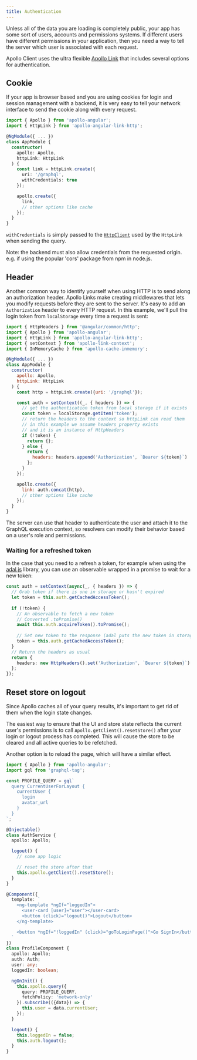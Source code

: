 ```yaml
---
title: Authentication
---
```


Unless all of the data you are loading is completely public, your app has some sort of users, accounts and permissions systems. If different users have different permissions in your application, then you need a way to tell the server which user is associated with each request.

Apollo Client uses the ultra flexible [Apollo Link](/docs/link) that includes several options for authentication.

## Cookie

If your app is browser based and you are using cookies for login and session management with a backend, it is very easy to tell your network interface to send the cookie along with every request.

```ts
import { Apollo } from 'apollo-angular';
import { HttpLink } from 'apollo-angular-link-http';

@NgModule({ ... })
class AppModule {
  constructor(
    apollo: Apollo,
    httpLink: HttpLink
  ) {
    const link = httpLink.create({
      uri: '/graphql',
      withCredentials: true
    });

    apollo.create({
      link,
      // other options like cache
    });
  }
}
```

`withCredentials` is simply passed to the [`HttpClient`](https://angular.io/api/common/http/HttpClient) used by the `HttpLink` when sending the query.

Note: the backend must also allow credentials from the requested origin. e.g. if using the popular 'cors' package from npm in node.js.

## Header

Another common way to identify yourself when using HTTP is to send along an authorization header. Apollo Links make creating middlewares that lets you modify requests before they are sent to the server. It's easy to add an `Authorization` header to every HTTP request. In this example, we'll pull the login token from `localStorage` every time a request is sent:

```js
import { HttpHeaders } from '@angular/common/http';
import { Apollo } from 'apollo-angular';
import { HttpLink } from 'apollo-angular-link-http';
import { setContext } from 'apollo-link-context';
import { InMemoryCache } from 'apollo-cache-inmemory';

@NgModule({ ... })
class AppModule {
  constructor(
    apollo: Apollo,
    httpLink: HttpLink
  ) {
    const http = httpLink.create({uri: '/graphql'});

    const auth = setContext((_, { headers }) => {
      // get the authentication token from local storage if it exists
      const token = localStorage.getItem('token');
      // return the headers to the context so httpLink can read them
      // in this example we assume headers property exists
      // and it is an instance of HttpHeaders
      if (!token) {
        return {};
      } else {
        return {
          headers: headers.append('Authorization', `Bearer ${token}`)
        };
      }
    });

    apollo.create({
      link: auth.concat(http),
      // other options like cache
    });
  }
}
```

The server can use that header to authenticate the user and attach it to the GraphQL execution context, so resolvers can modify their behavior based on a user's role and permissions.

### Waiting for a refreshed token

In the case that you need to a refresh a token, for example when using the [adal.js](https://github.com/AzureAD/azure-activedirectory-library-for-js) library, you can use an observable wrapped in a promise to wait for a new token:

```ts
const auth = setContext(async(_, { headers }) => {
  // Grab token if there is one in storage or hasn't expired
  let token = this.auth.getCachedAccessToken();
  
  if (!token) {
    // An observable to fetch a new token
    // Converted .toPromise()
    await this.auth.acquireToken().toPromise();
    
    // Set new token to the response (adal puts the new token in storage when fetched)
    token = this.auth.getCachedAccessToken();
  }
  // Return the headers as usual
  return {
    headers: new HttpHeaders().set('Authorization', `Bearer ${token}`)
  };
});
```

<h2 id="login-logout">Reset store on logout</h2>

Since Apollo caches all of your query results, it's important to get rid of them when the login state changes.

The easiest way to ensure that the UI and store state reflects the current user's permissions is to call `Apollo.getClient().resetStore()` after your login or logout process has completed. This will cause the store to be cleared and all active queries to be refetched.

Another option is to reload the page, which will have a similar effect.

```ts
import { Apollo } from 'apollo-angular';
import gql from 'graphql-tag';

const PROFILE_QUERY = gql`
  query CurrentUserForLayout {
    currentUser {
      login
      avatar_url
    }
  }
`;

@Injectable()
class AuthService {
  apollo: Apollo;

  logout() {
    // some app logic

    // reset the store after that
    this.apollo.getClient().resetStore();
  }
}

@Component({
  template: `
    <ng-template *ngIf="loggedIn">
      <user-card [user]="user"></user-card>
      <button (click)="logout()">Logout</button>
    </ng-template>

    <button *ngIf="!loggedIn" (click)="goToLoginPage()">Go SignIn</button>
  `
})
class ProfileComponent {
  apollo: Apollo;
  auth: Auth;
  user: any;
  loggedIn: boolean;

  ngOnInit() {
    this.apollo.query({
      query: PROFILE_QUERY,
      fetchPolicy: 'network-only'
    }).subscribe(({data}) => {
      this.user = data.currentUser;
    });
  }

  logout() {
    this.loggedIn = false;
    this.auth.logout();
  }
}
```
